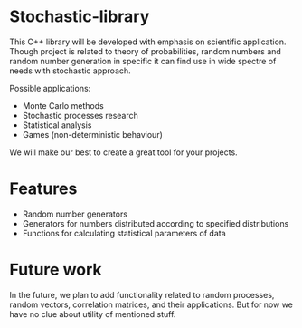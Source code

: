 # Stochastic-library

This C++ library will be developed with emphasis on scientific application. Though project is related to theory of probabilities, random numbers and random number generation in specific it can find use in wide spectre of needs with stochastic approach. 

Possible applications:
- Monte Carlo methods
- Stochastic processes research
- Statistical analysis
- Games (non-deterministic behaviour)

We will make our best to create a great tool for your projects.

# Features

- Random number generators
- Generators for numbers distributed according to specified distributions
- Functions for calculating statistical parameters of data

# Future work

In the future, we plan to add functionality related to random processes, random vectors, correlation matrices, and their applications. But for now we have no clue about utility of mentioned stuff.
